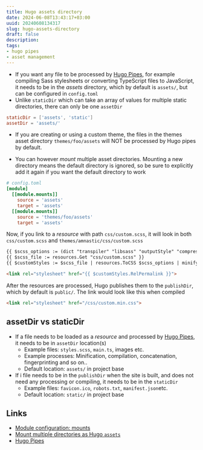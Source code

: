 ```yaml
---
title: Hugo assets directory
date: 2024-06-08T13:43:17+03:00
uuid: 20240608134317
slug: hugo-assets-directory
draft: false
description: 
tags: 
- hugo pipes
- asset management
---
```


- If you want any file to be processed by [Hugo Pipes](https://gohugo.io/hugo-pipes/introduction/), for example compiling Sass stylesheets or converting TypeScript files to JavaScript, it needs to be in the _assets_ directory, which by default is `assets/`, but can be configured in `config.toml`
- Unlike `staticDir` which can take an array of values for multiple static directories, there can only be one `assetDir`

```toml
staticDir = ['assets', 'static']
assetDir = 'assets/'
```

- If you are creating or using a custom theme, the files in the themes asset directory `themes/foo/assets` will NOT be processed by Hugo pipes by default.

- You can however _mount_ multiple asset directories. Mounting a new directory means the default directory is ignored, so be sure to explicitly add it again if you want the default directory to work

```toml
# config.toml
[module]
  [[module.mounts]]
    source = 'assets'
    target = 'assets'
  [[module.mounts]]
    source = 'themes/foo/assets'
    target = 'assets'
```

Now, if you link to a _resource_ with path `css/custom.scss`, it will look in both `css/custom.scss` and `themes/amnastic/css/custom.scss`

```html
{{ $scss_options := (dict "transpiler" "libsass" "outputStyle" "compressed") }}
{{ $scss_file := resources.Get "css/custom.scss" }}
{{ $customStyles := $scss_file | resources.ToCSS $scss_options | minify }}

<link rel="stylesheet" href="{{ $customStyles.RelPermalink }}">
```

After the resources are processed, Hugo publishes them to the `publishDir`, which by default is `public/`. The link would look like this when compiled

```html
<link rel="stylesheet" href="/css/custom.min.css">
```

## assetDir vs staticDir
- If a file needs to be loaded as a _resource_ and processed by [Hugo Pipes][hugo pipes], it needs to be in `assetDir` location(s)
  - Example files: `styles.scss`, `main.ts`, images etc.
  - Example processes: Minification, compilation, concatenation, fingerprinting and so on..
  - Default location: `assets/` in project base
- If i file needs to be in the `publishDir` when the site is built, and does not need any processing or compiling, it needs to be in the `staticDir`
  - Example files: `favicon.ico`, `robots.txt`, `manifest.json`etc.
  - Default location: `static/` in project base
  

Links
---
- [Module configuration: mounts](https://gohugo.io/hugo-modules/configuration/#module-configuration-mounts)
- [Mount multiple directories as Hugo `assets`](https://discourse.gohugo.io/t/mount-multiple-directories-as-hugo-assets/44267/2)
- [Hugo Pipes](https://gohugo.io/hugo-pipes/introduction/)

[hugo pipes]: https://gohugo.io/hugo-pipes/introduction/